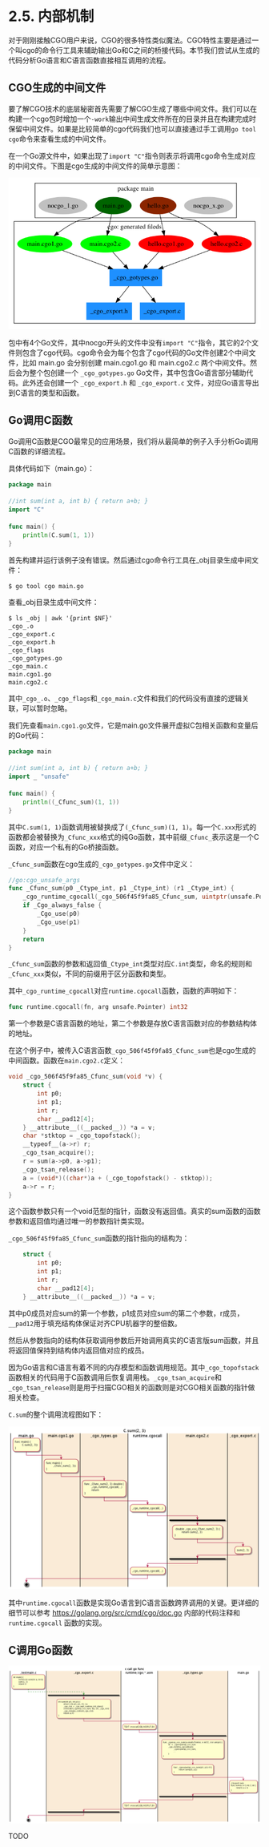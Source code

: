 # 2.5. 内部机制

对于刚刚接触CGO用户来说，CGO的很多特性类似魔法。CGO特性主要是通过一个叫cgo的命令行工具来辅助输出Go和C之间的桥接代码。本节我们尝试从生成的代码分析Go语言和C语言函数直接相互调用的流程。

## CGO生成的中间文件

要了解CGO技术的底层秘密首先需要了解CGO生成了哪些中间文件。我们可以在构建一个cgo包时增加一个`-work`输出中间生成文件所在的目录并且在构建完成时保留中间文件。如果是比较简单的cgo代码我们也可以直接通过手工调用`go tool cgo`命令来查看生成的中间文件。

在一个Go源文件中，如果出现了`import "C"`指令则表示将调用cgo命令生成对应的中间文件。下图是cgo生成的中间文件的简单示意图：

![](../images/ch2-cgo-generated-files.dot.png)

包中有4个Go文件，其中nocgo开头的文件中没有`import "C"`指令，其它的2个文件则包含了cgo代码。cgo命令会为每个包含了cgo代码的Go文件创建2个中间文件，比如 main.go 会分别创建 main.cgo1.go 和 main.cgo2.c 两个中间文件。然后会为整个包创建一个 `_cgo_gotypes.go` Go文件，其中包含Go语言部分辅助代码。此外还会创建一个 `_cgo_export.h` 和 `_cgo_export.c` 文件，对应Go语言导出到C语言的类型和函数。

## Go调用C函数

Go调用C函数是CGO最常见的应用场景，我们将从最简单的例子入手分析Go调用C函数的详细流程。

具体代码如下（main.go）：

```go
package main

//int sum(int a, int b) { return a+b; }
import "C"

func main() {
	println(C.sum(1, 1))
}
```

首先构建并运行该例子没有错误。然后通过cgo命令行工具在_obj目录生成中间文件：

```
$ go tool cgo main.go
```

查看_obj目录生成中间文件：

```
$ ls _obj | awk '{print $NF}'
_cgo_.o
_cgo_export.c
_cgo_export.h
_cgo_flags
_cgo_gotypes.go
_cgo_main.c
main.cgo1.go
main.cgo2.c
```

其中`_cgo_.o`、`_cgo_flags`和`_cgo_main.c`文件和我们的代码没有直接的逻辑关联，可以暂时忽略。

我们先查看`main.cgo1.go`文件，它是main.go文件展开虚拟C包相关函数和变量后的Go代码：

```go
package main

//int sum(int a, int b) { return a+b; }
import _ "unsafe"

func main() {
	println((_Cfunc_sum)(1, 1))
}
```

其中`C.sum(1, 1)`函数调用被替换成了`(_Cfunc_sum)(1, 1)`。每一个`C.xxx`形式的函数都会被替换为`_Cfunc_xxx`格式的纯Go函数，其中前缀`_Cfunc_`表示这是一个C函数，对应一个私有的Go桥接函数。

`_Cfunc_sum`函数在cgo生成的`_cgo_gotypes.go`文件中定义：

```go
//go:cgo_unsafe_args
func _Cfunc_sum(p0 _Ctype_int, p1 _Ctype_int) (r1 _Ctype_int) {
	_cgo_runtime_cgocall(_cgo_506f45f9fa85_Cfunc_sum, uintptr(unsafe.Pointer(&p0)))
	if _Cgo_always_false {
		_Cgo_use(p0)
		_Cgo_use(p1)
	}
	return
}
```

`_Cfunc_sum`函数的参数和返回值`_Ctype_int`类型对应`C.int`类型，命名的规则和`_Cfunc_xxx`类似，不同的前缀用于区分函数和类型。

其中`_cgo_runtime_cgocall`对应`runtime.cgocall`函数，函数的声明如下：

```go
func runtime.cgocall(fn, arg unsafe.Pointer) int32
```

第一个参数是C语言函数的地址，第二个参数是存放C语言函数对应的参数结构体的地址。

在这个例子中，被传入C语言函数`_cgo_506f45f9fa85_Cfunc_sum`也是cgo生成的中间函数。函数在`main.cgo2.c`定义：

```c
void _cgo_506f45f9fa85_Cfunc_sum(void *v) {
	struct {
		int p0;
		int p1;
		int r;
		char __pad12[4];
	} __attribute__((__packed__)) *a = v;
	char *stktop = _cgo_topofstack();
	__typeof__(a->r) r;
	_cgo_tsan_acquire();
	r = sum(a->p0, a->p1);
	_cgo_tsan_release();
	a = (void*)((char*)a + (_cgo_topofstack() - stktop));
	a->r = r;
}
```

这个函数参数只有一个void范型的指针，函数没有返回值。真实的sum函数的函数参数和返回值均通过唯一的参数指针类实现。

`_cgo_506f45f9fa85_Cfunc_sum`函数的指针指向的结构为：

```c
	struct {
		int p0;
		int p1;
		int r;
		char __pad12[4];
	} __attribute__((__packed__)) *a = v;
```

其中p0成员对应sum的第一个参数，p1成员对应sum的第二个参数，r成员，`__pad12`用于填充结构体保证对齐CPU机器字的整倍数。

然后从参数指向的结构体获取调用参数后开始调用真实的C语言版sum函数，并且将返回值保持到结构体内返回值对应的成员。

因为Go语言和C语言有着不同的内存模型和函数调用规范。其中`_cgo_topofstack`函数相关的代码用于C函数调用后恢复调用栈。`_cgo_tsan_acquire`和`_cgo_tsan_release`则是用于扫描CGO相关的函数则是对CGO相关函数的指针做相关检查。


`C.sum`的整个调用流程图如下：

![](../images/ch2-call-c-sum-v1.uml.png)

其中`runtime.cgocall`函数是实现Go语言到C语言函数跨界调用的关键。更详细的细节可以参考 https://golang.org/src/cmd/cgo/doc.go 内部的代码注释和 `runtime.cgocall` 函数的实现。

## C调用Go函数

![](../images/ch2-call-c-sum-v2.uml.png)

TODO
